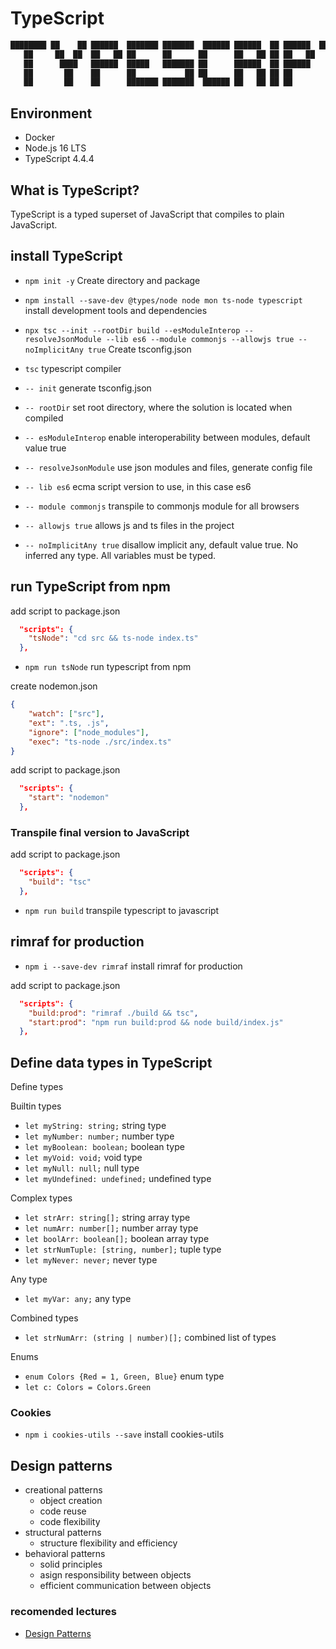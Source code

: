 # TypeScript

```typescript
████████ ██    ██ ██████  ███████ ███████  ██████ ██████  ██ ██████  ████████ 
   ██     ██  ██  ██   ██ ██      ██      ██      ██   ██ ██ ██   ██    ██    
   ██      ████   ██████  █████   ███████ ██      ██████  ██ ██████     ██ 
   ██       ██    ██      ██           ██ ██      ██   ██ ██ ██         ██ 
   ██       ██    ██      ███████ ███████  ██████ ██   ██ ██ ██         ██ 
```

## Environment

- Docker
- Node.js 16 LTS
- TypeScript 4.4.4

## What is TypeScript?

TypeScript is a typed superset of JavaScript that compiles to plain JavaScript.

## install TypeScript

- `npm init -y` Create directory and package
- `npm install --save-dev @types/node node mon ts-node typescript` install development tools and dependencies
- `npx tsc --init --rootDir build --esModuleInterop --resolveJsonModule --lib es6 --module commonjs --allowjs true --noImplicitAny true` Create tsconfig.json

- `tsc` typescript compiler
- `-- init` generate tsconfig.json
- `-- rootDir` set root directory, where the solution is located when compiled
- `-- esModuleInterop` enable interoperability between modules, default value true
- `-- resolveJsonModule` use json modules and files, generate config file
- `-- lib es6` ecma script version to use, in this case es6
- `-- module commonjs` transpile to commonjs module for all browsers
- `-- allowjs true` allows js and ts files in the project
- `-- noImplicitAny true` disallow implicit any, default value true. No inferred any type. All variables must be typed.

## run TypeScript from npm

add script to package.json

```json
  "scripts": {
    "tsNode": "cd src && ts-node index.ts"
  },
```

- `npm run tsNode` run typescript from npm

create nodemon.json

```json
{
    "watch": ["src"],
    "ext": ".ts, .js",
    "ignore": ["node_modules"],
    "exec": "ts-node ./src/index.ts"
}
```

add script to package.json

```json
  "scripts": {
    "start": "nodemon"
  },
```

### Transpile final version to JavaScript

add script to package.json

```json
  "scripts": {
    "build": "tsc"
  },
```

- `npm run build` transpile typescript to javascript

## rimraf for production

- `npm i --save-dev rimraf` install rimraf for production

add script to package.json

```json
  "scripts": {
    "build:prod": "rimraf ./build && tsc",
    "start:prod": "npm run build:prod && node build/index.js"
  },
```

## Define data types in TypeScript

Define types

Builtin types

- `let myString: string;` string type
- `let myNumber: number;` number type
- `let myBoolean: boolean;` boolean type
- `let myVoid: void;` void type
- `let myNull: null;` null type
- `let myUndefined: undefined;` undefined type

Complex types

- `let strArr: string[];` string array type
- `let numArr: number[];` number array type
- `let boolArr: boolean[];` boolean array type
- `let strNumTuple: [string, number];` tuple type
- `let myNever: never;` never type

Any type

- `let myVar: any;` any type

Combined types

- `let strNumArr: (string | number)[];` combined list of types

Enums

- `enum Colors {Red = 1, Green, Blue}` enum type
- `let c: Colors = Colors.Green`

### Cookies

- `npm i cookies-utils --save` install cookies-utils

## Design patterns

- creational patterns
  - object creation
  - code reuse
  - code flexibility
- structural patterns
  - structure flexibility and efficiency
- behavioral patterns
  - solid principles
  - asign responsibility between objects
  - efficient communication between objects

### recomended lectures

- [Design Patterns](https://refactoring.guru/es/design-patterns)
